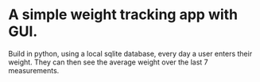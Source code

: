 # A simple weight tracking app with GUI. 
Build in python, using a local sqlite database, every day a user enters their weight. They can then see the average weight over the last 7 measurements. 
